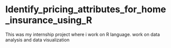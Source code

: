 # Identify_pricing_attributes_for_home_insurance_using_R
This was my internship project where i work on R language. work on data analysis and data visualization 
